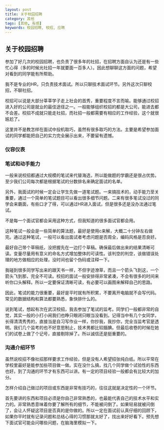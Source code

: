 ```yaml
---
layout: post
title: 关于校园招聘
category: 其他
tags: [其他, 有感]
keywords: 校园招聘, 校招, 应聘
---
```


## 关于校园招聘

参加了好几次的校园招聘，也负责了很多年的社招，在招聘方面自认为还是有一些忙心得（多的时候光社招一年就要面一百多人）。因此想聊聊这方面的问题，希望对看到的同学能有所帮助。

我不是专业的HR，只负责技术面试。所以只聊技术面试环节。另外这次只聊校招，不聊社招。

校招可以说是大部分莘莘学子走上社会的首秀，重要程度不言而喻。能够通过校招进入好的公司是就业的最佳途径之一。一般能够组织校招的都是大公司，能进去都不会差。校招不成就只能走社招，而社招一般都需要有相应的工作经验，这个就很尴尬了。

这里并不是教怎样在面试中投机取巧，虽然有很多取巧的方法。主要是希望参加面试的同学都能把自己的实力完全展示出来，不要留有遗憾。

### 仪容仪表

### 笔试和动手能力

一般来说校招都通过大规模的笔试来代替海选，所以能做题的学霸还是很占优势。至少我们公司每次都是根据笔试的分数排名来确定面试的名单。

另外，我面试的时候一定会让学生先做一道笔试题。一来搞技术的，动手能力至关重要，通过一个简单的笔试题目可以看出很多细节问题。二来有很多笔试没过的同学会来霸面，有些口才了得，可以通过HR进入面试，但是很多还是没办法通过笔试。

不是每一个面试官都会采用这种方式，但我知道的很多面试官都会用。

这种笔试一般会是一些简单的算法题，最好是使用c来解，大概二十分钟左右做完。通过这种笔试，一般可以看出面试者考虑问题是否周全，编码风格是否良好。

最好自己带个草稿纸，没把握先在一边打个草稿。确保最后做出来的结果清晰可读。变量尽量用有意义的命名方式增加整体的可读性。该判空的判空，该做错误处理的地方做相应的处理，没时间也留个伪码或注释一下。

我碰到很多同学写出来的跟天书一样，不但字迹潦草，而且一个箭头飞到这，一个箭头飞到那，完全不可读。校招的面试一般安排得非常紧凑，不会有很多的时间来听你口头解释。所以一定要保证清晰可读，有必要可以画图来解释自己的思路。

因此，笔试的能力很重要，最好是平时就有所积累，不要离开电脑就不会写代码。常见的数据结构和算法都要熟悉，象快排什么的。

说到笔试，想起有次在武汉校招，我去参加了笔试的监考。同学们一般都非常的自觉，其实一般的小打小闹我们也睁只眼闭只眼当没看到。记得当中有几个女同学，长得清清秀秀的，直接当是自习写作业一样，你抄我，我抄你，完全当监考官是透明。我们几个监考的也不好意思制止，技术男都比较腼腆。但最后收卷的时候在她们的试卷上做了个记号，直接剔除掉了。所以诚信还是挺重要的。

### 沟通介绍环节

虽然说校招不像社招那样要求工作经验，但是没有人希望招张纯白纸。所以平常在学校里最好是能参加些项目做一做。实在没什么搞，找几个同学做个试验性的东西也好。到了沟通的环节才有东西可以讲。有一定的项目经验一般都会有比较大的加分。

怎样介绍自己做过的项目或东西是非常有技巧的，往往这就是决定性的一个环节。

首先要讲的东西和项目必须是你自己非常熟悉的，也最能代表自己的技术水平和实力的。非常熟悉意味着你要了解所有的细节，不能被问倒了。如果轻易就被问倒了，会让人怀疑这项目是否真的是你做的。所以一定在面试前认真仔细的回顾下，如果你平时就有记录问题和总结心得的习惯那就太好了，找出来好好看下。预先想下面试官可能会问哪些问题，在脑海里模拟一下。



